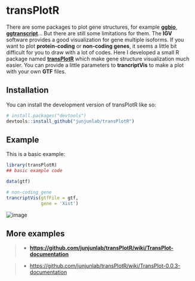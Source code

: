 
# transPlotR

<!-- badges: start -->
<!-- badges: end -->

There  are some packages to plot gene structures, for example [**ggbio**](https://bioconductor.org/packages/release/bioc/html/ggbio.html), [**ggtranscript**](https://github.com/dzhang32/ggtranscript)... But there are still some limitations for them. The **IGV** software provides a good visualization for gene multiple isoforms. If you want to plot **protein-coding** or **non-coding genes**, it seems a little bit difficult for you to draw with a lot of codes. Here I developed a small R package named [**transPlotR**](https://github.com/junjunlab/transPlotR) which make gene structure visualization much easier. You can provide a little parameters to **trancriptVis** to make a plot with your own **GTF** files.

## Installation

You can install the development version of transPlotR like so:

``` r
# install.packages("devtools")
devtools::install_github("junjunlab/transPlotR")
```

## Example

This is a basic example:

``` r
library(transPlotR)
## basic example code

data(gtf)

# non-coding gene
trancriptVis(gtfFile = gtf,
             gene = 'Xist')
```

![image](https://user-images.githubusercontent.com/64965509/178003174-a272c28d-d1fb-49e5-9c85-c427b83982f3.png)

## More examples

> - **https://github.com/junjunlab/transPlotR/wiki/TransPlot-documentation**

> - https://github.com/junjunlab/transPlotR/wiki/TransPlot-0.0.3-documentation
